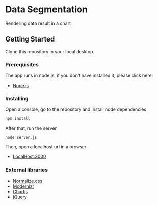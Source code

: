 # Data Segmentation

Rendering data result in a chart

## Getting Started

Clone this repository in your local desktop.

### Prerequisites

The app runs in node.js, if you don't have installed it, please click here:

* [Node.js](https://nodejs.org/)

### Installing

Open a console, go to the repository and install node dependencies

```
npm install
```

After that, run the server

```
node server.js
```

Then, open a localhost url in a browser 

* [LocalHost:3000](http://localhost:3000/)

### External libraries
* [Normalize.css](https://necolas.github.io/normalize.css/)
* [Modernizr](https://modernizr.com/)
* [Chartjs](http://www.chartjs.org/)
* [jQuery](http://jquery.com/)